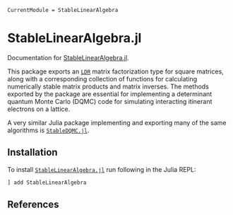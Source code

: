 ```@meta
CurrentModule = StableLinearAlgebra
```

# StableLinearAlgebra.jl

Documentation for [StableLinearAlgebra.jl](https://github.com/SmoQySuite/StableLinearAlgebra.jl).

This package exports an [`LDR`](@ref) matrix factorization type for square matrices, along with a corresponding collection of functions for calculating numerically stable matrix products and matrix inverses. The methods exported by the package are essential
for implementing a determinant quantum Monte Carlo (DQMC) code for simulating interacting itinerant electrons on a lattice.

A very similar Julia package implementing and exporting many of the same algorithms is [`StableDQMC.jl`](https://github.com/carstenbauer/StableDQMC.jl).

## Installation
To install [`StableLinearAlgebra.jl`](https://github.com/SmoQySuite/StableLinearAlgebra.jl) run following in the Julia REPL:

```julia
] add StableLinearAlgebra
```

## References

```@bibliography
```
